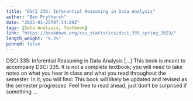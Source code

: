 ```yaml
---
title: "DSCI 335: Inferential Reasoning in Data Analysis"
author: "Ben Prytherch"
date: "2023-01-25T07:54:29Z"
tags: [Data Analysis, Textbook]
link: "https://bookdown.org/csu_statistics/dsci_335_spring_2023/"
length_weight: "9.2%"
pinned: false
---
```


DSCI 335: Inferential Reasoning in Data Analysis [...] This book is meant to accompany DSCI 335. It is not a complete textbook; you will need to take notes on what you hear in class and what you read throughout the semester. In it, you will find: This book will likely be updated and revised as the semester progresses. Feel free to read ahead, just don’t be surprised if something ...
